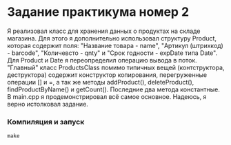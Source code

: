 # Задание практикума номер 2

Я реализовал класс для хранения данных о продуктах на складе магазина. Для этого я дополнительно использовал структуру Product, которая содержит поля: "Название товара - name", "Артикул (штрихкод) - barcode", "Количевсто - qnty" и "Cрок годности - expDate типа Date". Для Product и Date я переопределил операцию вывода в поток. "Главный" класс ProductsClass помимо типичных вещей (контструктора, деструктора) содержит конструктор копирования, перегруженные операции [] и =, а так же методы addProduct(), deleteProduct(),  findProductByName() и getCount(). Последние два метода константные. В main.cpp я продемонстрировал всё самое основное. Надеюсь, я верно истолковал задание.


### Компиляция и запуск

```
make
```
